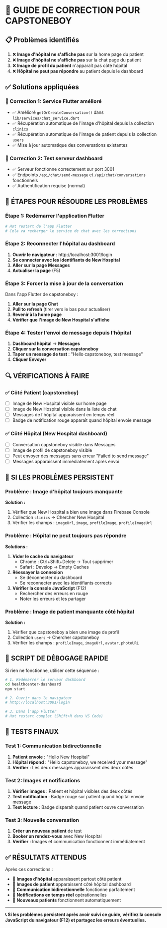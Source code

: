 # 🔧 GUIDE DE CORRECTION POUR CAPSTONEBOY

## 📋 Problèmes identifiés

1. ❌ **Image d'hôpital ne s'affiche pas** sur la home page du patient
2. ❌ **Image d'hôpital ne s'affiche pas** sur la chat page du patient  
3. ❌ **Image de profil du patient** n'apparaît pas côté hôpital
4. ❌ **Hôpital ne peut pas répondre** au patient depuis le dashboard

## ✅ Solutions appliquées

### 🔧 **Correction 1: Service Flutter amélioré**
- ✅ Amélioré `getOrCreateConversation()` dans `lib/services/chat_service.dart`
- ✅ Récupération automatique de l'image d'hôpital depuis la collection `clinics`
- ✅ Récupération automatique de l'image de patient depuis la collection `users`
- ✅ Mise à jour automatique des conversations existantes

### 🔧 **Correction 2: Test serveur dashboard**
- ✅ Serveur fonctionne correctement sur port 3001
- ✅ Endpoints `/api/chat/send-message` et `/api/chat/conversations` fonctionnels
- ✅ Authentification requise (normal)

## 🎯 ÉTAPES POUR RÉSOUDRE LES PROBLÈMES

### **Étape 1: Redémarrer l'application Flutter**
```bash
# Hot restart de l'app Flutter
# Cela va recharger le service de chat avec les corrections
```

### **Étape 2: Reconnecter l'hôpital au dashboard**
1. **Ouvrir le navigateur** : http://localhost:3001/login
2. **Se connecter avec les identifiants de New Hospital**
3. **Aller sur la page Messages**
4. **Actualiser la page** (F5)

### **Étape 3: Forcer la mise à jour de la conversation**
Dans l'app Flutter de capstoneboy :
1. **Aller sur la page Chat**
2. **Pull to refresh** (tirer vers le bas pour actualiser)
3. **Revenir à la home page**
4. **Vérifier que l'image de New Hospital s'affiche**

### **Étape 4: Tester l'envoi de message depuis l'hôpital**
1. **Dashboard hôpital** → **Messages**
2. **Cliquer sur la conversation capstoneboy**
3. **Taper un message de test** : "Hello capstoneboy, test message"
4. **Cliquer Envoyer**

## 🔍 VÉRIFICATIONS À FAIRE

### ✅ **Côté Patient (capstoneboy)**
- [ ] Image de New Hospital visible sur home page
- [ ] Image de New Hospital visible dans la liste de chat
- [ ] Messages de l'hôpital apparaissent en temps réel
- [ ] Badge de notification rouge apparaît quand hôpital envoie message

### ✅ **Côté Hôpital (New Hospital dashboard)**
- [ ] Conversation capstoneboy visible dans Messages
- [ ] Image de profil de capstoneboy visible
- [ ] Peut envoyer des messages sans erreur "Failed to send message"
- [ ] Messages apparaissent immédiatement après envoi

## 🚨 SI LES PROBLÈMES PERSISTENT

### **Problème : Image d'hôpital toujours manquante**
**Solution :**
1. Vérifier que New Hospital a bien une image dans Firebase Console
2. Collection `clinics` → Chercher New Hospital
3. Vérifier les champs : `imageUrl`, `image`, `profileImage`, `profileImageUrl`

### **Problème : Hôpital ne peut toujours pas répondre**
**Solutions :**
1. **Vider le cache du navigateur**
   - Chrome : Ctrl+Shift+Delete → Tout supprimer
   - Safari : Develop → Empty Caches
2. **Réessayer la connexion**
   - Se déconnecter du dashboard
   - Se reconnecter avec les identifiants corrects
3. **Vérifier la console JavaScript** (F12)
   - Rechercher des erreurs en rouge
   - Noter les erreurs et les partager

### **Problème : Image de patient manquante côté hôpital**
**Solution :**
1. Vérifier que capstoneboy a bien une image de profil
2. Collection `users` → Chercher capstoneboy
3. Vérifier les champs : `profileImage`, `imageUrl`, `avatar`, `photoURL`

## 🔄 SCRIPT DE DÉBOGAGE RAPIDE

Si rien ne fonctionne, utiliser cette séquence :

```bash
# 1. Redémarrer le serveur dashboard
cd healthcenter-dashboard
npm start

# 2. Ouvrir dans le navigateur
# http://localhost:3001/login

# 3. Dans l'app Flutter
# Hot restart complet (Shift+R dans VS Code)
```

## 📱 TESTS FINAUX

### **Test 1: Communication bidirectionnelle**
1. **Patient envoie** : "Hello New Hospital"
2. **Hôpital répond** : "Hello capstoneboy, we received your message"
3. **Vérifier** : Les deux messages apparaissent des deux côtés

### **Test 2: Images et notifications**
1. **Vérifier images** : Patient et hôpital visibles des deux côtés
2. **Test notification** : Badge rouge sur patient quand hôpital envoie message
3. **Test lecture** : Badge disparaît quand patient ouvre conversation

### **Test 3: Nouvelle conversation**
1. **Créer un nouveau patient** de test
2. **Booker un rendez-vous** avec New Hospital  
3. **Vérifier** : Images et communication fonctionnent immédiatement

## ✅ RÉSULTATS ATTENDUS

Après ces corrections :
- 🎯 **Images d'hôpital** apparaissent partout côté patient
- 🎯 **Images de patient** apparaissent côté hôpital dashboard
- 🎯 **Communication bidirectionnelle** fonctionne parfaitement
- 🎯 **Notifications en temps réel** opérationnelles
- 🎯 **Nouveaux patients** fonctionnent automatiquement

---

**📞 Si les problèmes persistent après avoir suivi ce guide, vérifiez la console JavaScript du navigateur (F12) et partagez les erreurs éventuelles.** 